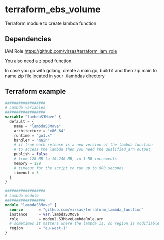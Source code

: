 # terraform_ebs_volume

Terraform module to create lambda function

## Dependencies

IAM Role  <https://github.com/virsas/terraform_iam_role>

You also need a zipped function.

In case you go with golang, create a main.go, build it and then zip main to name.zip file located in your ./lambdas directory

## Terraform example

``` terraform
##################
# Lambda variables
##################
variable "lambdaS3Move" { 
  default = { 
    name = "lambdaS3Move"
    architecture = "x86_64"
    runtime = "go1.x"
    handler = "main"
    # if true each release is a new version of the lambda function
    # to access the lambda then you need the qualified_arn output
    publish = false
    # from 128 MB to 10,240 MB, in 1-MB increments
    memory = 128
    # timeout for the script to run up to 900 seconds 
    timeout = 3
  } 
}

##################
# Lambda module
##################
module "lambdaS3Move" {
  source       = "github.com/virsas/terraform_lambda_function"
  instance     = var.lambdaS3Move
  role         = modeul.S3MoveLambdaRole.arn
  # sometimes it matters where the lambda is, so region is modifiable
  region       = "eu-west-1"
}
```
